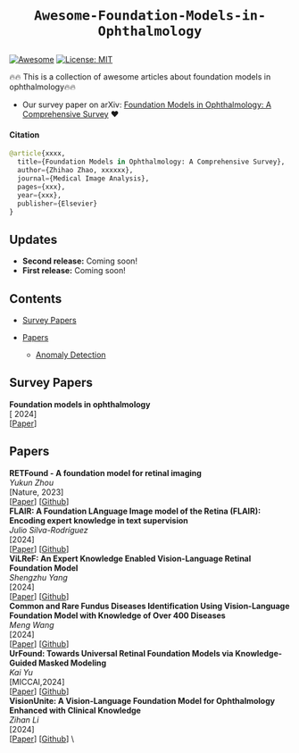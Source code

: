# <p align=center>`Awesome-Foundation-Models-in-Ophthalmology`</p> # 

[![Awesome](https://cdn.rawgit.com/sindresorhus/awesome/d7305f38d29fed78fa85652e3a63e154dd8e8829/media/badge.svg)](https://github.com/amirhossein-kz/Awesome-Diffusion-Models-in-Medical-Imaging) 
[![License: MIT](https://img.shields.io/badge/License-MIT-green.svg)](https://opensource.org/licenses/MIT)

:fire::fire: This is a collection of awesome articles about foundation models in ophthalmology:fire::fire:


- Our survey paper on arXiv: [Foundation Models in Ophthalmology: A Comprehensive Survey](https://arxiv.org/abs/xxx) :heart:

#### Citation
```python
@article{xxxx,
  title={Foundation Models in Ophthalmology: A Comprehensive Survey},
  author={Zhihao Zhao, xxxxxx},
  journal={Medical Image Analysis},
  pages={xxx},
  year={xxx},
  publisher={Elsevier}
}
```

## Updates
- **Second release:** Coming soon!
- **First release:** Coming soon!

## Contents
- [Survey Papers](#survey-papers)

- [Papers](#papers)
  - [Anomaly Detection](#anomaly-detection)

  
## Survey Papers

**Foundation models in ophthalmology** \
[ 2024] \
[[Paper](https://bjo.bmj.com/content/108/10/1341)]



## Papers

**RETFound - A foundation model for retinal imaging** \
*Yukun Zhou* \
[Nature, 2023]<br>
[[Paper](https://www.nature.com/articles/s41586-023-06555-x)] [[Github](https://github.com/rmaphoh/RETFound_MAE)]\
**FLAIR: A Foundation LAnguage Image model of the Retina (FLAIR): Encoding expert knowledge in text supervision**\
*Julio Silva-Rodríguez*\
[2024]<br>
[[Paper](https://www.sciencedirect.com/science/article/pii/S1361841524002822)] [[Github](https://github.com/jusiro/FLAIR)]\
**ViLReF: An Expert Knowledge Enabled Vision-Language Retinal Foundation Model**\
*Shengzhu Yang*\
[2024]<br>
[[Paper](https://arxiv.org/abs/2408.10894)] [[Github](https://github.com/t6yang/vilref)]\
**Common and Rare Fundus Diseases Identification Using Vision-Language Foundation Model with Knowledge of Over 400 Diseases**\
*Meng Wang*\
[2024]<br>
[[Paper](https://arxiv.org/abs/2406.09317)] [[Github](https://github.com/LooKing9218/RetiZero)]\
**UrFound: Towards Universal Retinal Foundation Models via Knowledge-Guided Masked Modeling**\
*Kai Yu*\
[MICCAI,2024]<br>
[[Paper](https://papers.miccai.org/miccai-2024/paper/1942_paper.pdf)] [[Github](https://github.com/yukkai/UrFound)]\
**VisionUnite: A Vision-Language Foundation Model for Ophthalmology Enhanced with Clinical Knowledge**\
*Zihan Li*\
[2024]<br>
[[Paper](https://arxiv.org/abs/2408.02865)] [[Github](https://github.com/HUANGLIZI/VisionUnite.git)] \


